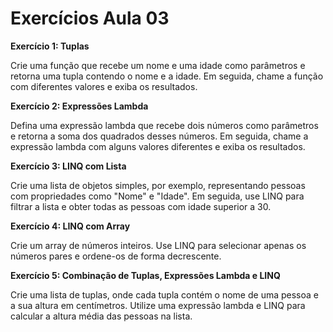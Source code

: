 # Exercícios Aula 03

**Exercício 1: Tuplas**

Crie uma função que recebe um nome e uma idade como parâmetros e retorna uma tupla contendo o nome e a idade. Em
seguida, chame a função com diferentes valores e exiba os resultados.

**Exercício 2: Expressões Lambda**

Defina uma expressão lambda que recebe dois números como parâmetros e retorna a soma dos quadrados desses números. Em
seguida, chame a expressão lambda com alguns valores diferentes e exiba os resultados.

**Exercício 3: LINQ com Lista**

Crie uma lista de objetos simples, por exemplo, representando pessoas com propriedades como "Nome" e "Idade". Em seguida,
use LINQ para filtrar a lista e obter todas as pessoas com idade superior a 30.

**Exercício 4: LINQ com Array**

Crie um array de números inteiros. Use LINQ para selecionar apenas os números pares e ordene-os de forma decrescente.

**Exercício 5: Combinação de Tuplas, Expressões Lambda e LINQ**

Crie uma lista de tuplas, onde cada tupla contém o nome de uma pessoa e a sua altura em centímetros. Utilize uma expressão
lambda e LINQ para calcular a altura média das pessoas na lista.